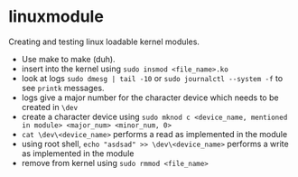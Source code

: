 # linuxmodule
Creating and testing linux loadable kernel modules.

- Use make to make (duh). 
- insert into the kernel using `sudo insmod <file_name>.ko`
- look at logs `sudo dmesg | tail -10` or `sudo journalctl --system -f` to see `printk` messages.
- logs give a major number for the character device which needs to be created in `\dev`
- create a character device using `sudo mknod c <device_name, mentioned in module> <major_num> <minor_num, 0>`
- `cat \dev\<device_name>` performs a read as implemented in the module
- using root shell, `echo "asdsad" >> \dev\<device_name>` performs a write as implemented in the module
- remove from kernel using `sudo rmmod <file_name>`
